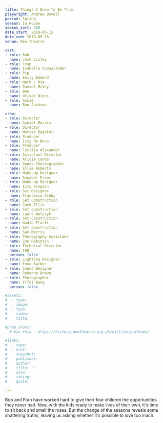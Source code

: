 ```yaml
---
title: Things I Know To Be True
playwright: Andrew Bovell
period: Spring
season: In House
season_sort: 350
date_start: 2019-05-15
date_end: 2019-05-18
venue: New Theatre

cast:
- role: Bob
  name: Jack Linley
- role: Fran
  name: Isabelle Cadwallader
- role: Pip
  name: Emily Edmond
- role: Mark / Mia
  name: Daniel McVey
- role: Ben
  name: Oliver Binns
- role: Rosie
  name: Boo Jackson

crew:
- role: Director
  name: Daniel Morris
- role: Director
  name: Matteo Bagaini
- role: Producer
  name: Izzy de Bono
- role: Producer
  name: Cecilia Alexander
- role: Assistant Director
  name: Alicia Conte
- role: Dance Choreographer
  name: Ellie Roberts
- role: Make-Up Designer
  name: Annabel Freer
- role: Make-Up Designer
  name: Izzy Gregson
- role: Set Designer
  name: Francesca Ashby
- role: Set Construction
  name: Jack Ellis
- role: Set Construction
  name: Laura Wolczyk
- role: Set Construction
  name: Nadia Elalfi
- role: Set Construction
  name: Sam Morris
- role: Photography Assistant
  name: Zoe Robinson
- role: Technical Director
  name: TBD
  person: false
- role: Lighting Designer
  name: Emma Barber
- role: Sound Designer
  name: Rohanna Brown
- role: Photographer
  name: Yifei Wang
  person: false

#assets:
#  - type:
#    image:
#  - type:
#    video:
#    title:

#prod_shots:
  # Use this - https://history.newtheatre.org.uk/util/smug-albums/

#links:
#  - type:
#    href:
#    snapshot:
#    publisher:
#    author:
#    title: ""
#    date:
#    rating:
#    quote:

---
```


Bob and Fran have worked hard to give their four children the opportunities they never had. Now, with the kids ready to make lives of their own, it's time to sit back and smell the roses. But the change of the seasons reveals some shattering truths, leaving us asking whether it's possible to love too much.
